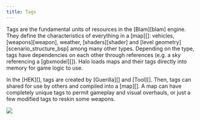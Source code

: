 ```yaml
---
title: Tags
---
```


Tags are the fundamental units of resources in the [Blam][blam] engine. They define the characteristics of everything in a [map][]: vehicles, [weapons][weapon], weather, [shaders][shader] and [level geometry][scenario_structure_bsp] among many other types. Depending on the type, tags have dependencies on each other through references (e.g. a sky referencing a [gbxmodel][]). Halo loads maps and their tags directly into memory for game logic to use.

In the [HEK][], tags are created by [Guerilla][] and [Tool][]. Then, tags can shared for use by others and compiled into a [map][]. A map can have completely unique tags to permit gameplay and visual overhauls, or just a few modified tags to reskin some weapons.

![](tags.svg)
